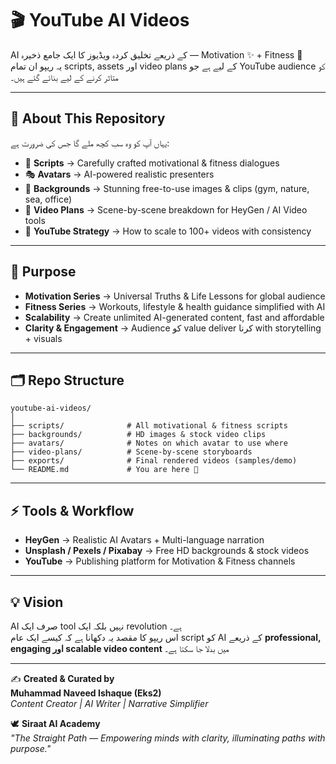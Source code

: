 # 🎬 YouTube AI Videos

AI کے ذریعے تخلیق کردہ ویڈیوز کا ایک جامع ذخیرہ — Motivation ✨ + Fitness 💪  
یہ ریپو ان تمام scripts, assets اور video plans کے لیے ہے جو YouTube audience کو متاثر کرنے کے لیے بنائے گئے ہیں۔  

---

## 📌 About This Repository
یہاں آپ کو وہ سب کچھ ملے گا جس کی ضرورت ہے:
- 📝 **Scripts** → Carefully crafted motivational & fitness dialogues  
- 🎭 **Avatars** → AI-powered realistic presenters  
- 🌄 **Backgrounds** → Stunning free-to-use images & clips (gym, nature, sea, office)  
- 🎥 **Video Plans** → Scene-by-scene breakdown for HeyGen / AI Video tools  
- 🚀 **YouTube Strategy** → How to scale to 100+ videos with consistency  

---

## 🎯 Purpose
- **Motivation Series** → Universal Truths & Life Lessons for global audience  
- **Fitness Series** → Workouts, lifestyle & health guidance simplified with AI  
- **Scalability** → Create unlimited AI-generated content, fast and affordable  
- **Clarity & Engagement** → Audience کو value deliver کرنا with storytelling + visuals  

---

## 🗂️ Repo Structure
```
youtube-ai-videos/
│
├── scripts/              # All motivational & fitness scripts
├── backgrounds/          # HD images & stock video clips
├── avatars/              # Notes on which avatar to use where
├── video-plans/          # Scene-by-scene storyboards
├── exports/              # Final rendered videos (samples/demo)
└── README.md             # You are here 🚀
```

---

## ⚡ Tools & Workflow
- **HeyGen** → Realistic AI Avatars + Multi-language narration  
- **Unsplash / Pexels / Pixabay** → Free HD backgrounds & stock videos  
- **YouTube** → Publishing platform for Motivation & Fitness channels  

---

## 💡 Vision
AI صرف ایک tool نہیں بلکہ ایک revolution ہے۔  
اس ریپو کا مقصد یہ دکھانا ہے کہ کیسے ایک عام script کو AI کے ذریعے **professional, engaging اور scalable video content** میں بدلا جا سکتا ہے۔  

---

✍️ **Created & Curated by**  
**Muhammad Naveed Ishaque (Eks2)**  
_Content Creator | AI Writer | Narrative Simplifier_  

🕊️ **Siraat AI Academy**  
*"The Straight Path — Empowering minds with clarity, illuminating paths with purpose."*  
